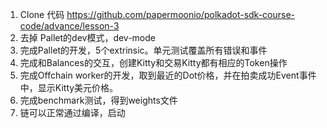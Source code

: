 1. Clone 代码 https://github.com/papermoonio/polkadot-sdk-course-code/advance/lesson-3
2. 去掉 Pallet的dev模式，dev-mode
3. 完成Pallet的开发，5个extrinsic。单元测试覆盖所有错误和事件
4. 完成和Balances的交互，创建Kitty和交易Kitty都有相应的Token操作
5. 完成Offchain worker的开发，取到最近的Dot价格，并在拍卖成功Event事件中，显示Kitty美元价格。
6. 完成benchmark测试，得到weights文件
7. 链可以正常通过编译，启动
